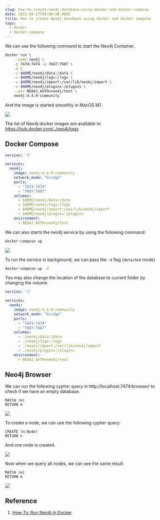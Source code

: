 ```yaml
---
slug: how-to-create-neo4j-database-using-docker-and-docker-compose
date: 2022-08-17T00:00:00.000Z
title: How to create Neo4j database using docker and docker compose
tags:
  - docker
  - docker-compose
---
```


We can use the following command to start the Neo4j Container.

```bash
docker run \
    --name neo4j \
    -p 7474:7474 -p 7687:7687 \
    -d \
    -v $HOME/neo4j/data:/data \
    -v $HOME/neo4j/logs:/logs \
    -v $HOME/neo4j/import:/var/lib/neo4j/import \
    -v $HOME/neo4j/plugins:/plugins \
    --env NEO4J_AUTH=neo4j/test \
    neo4j:4.4.9-community
```

And the image is started smoothly in MacOS M1.

![](https://i.imgur.com/uHtOqU8.png)

The list of Neo4j docker images are available in: https://hub.docker.com/_/neo4j/tags

## Docker Compose

```yml
version: '3'

services:
  neo4j:
    image: neo4j:4.4.9-community
    network_mode: "bridge"
    ports:
      - "7474:7474"
      - "7687:7687"
    volumes:
      - $HOME/neo4j/data:/data
      - $HOME/neo4j/logs:/logs
      - $HOME/neo4j/import:/var/lib/neo4j/import
      - $HOME/neo4j/plugins:/plugins
    environment:
      - NEO4J_AUTH=neo4j/test
```

We can also starts the neo4j service by using the following command:

```bash
docker-compose up
```

![](https://i.imgur.com/ocCIvw6.png)

To run the service in background, we can pass the `-d` flag (`detached` mode)

```bash
docker-compose up -d
```

You may also change the location of the database to current folder by changing the volume.

```yml
version: '3'

services:
  neo4j:
    image: neo4j:4.4.9-community
    network_mode: "bridge"
    ports:
      - "7474:7474"
      - "7687:7687"
    volumes:
      - ./neo4j/data:/data
      - ./neo4j/logs:/logs
      - ./neo4j/import:/var/lib/neo4j/import
      - ./neo4j/plugins:/plugins
    environment:
      - NEO4J_AUTH=neo4j/test
```

## Neo4j Browser

We can run the following cypher query in http://localhost:7474/browser/ to check if we have an empty database.

```cypher
MATCH (m)
RETURN m
```

![](https://i.imgur.com/W12bQaP.png)

To create a node, we can use the following cypher query:

```cypher
CREATE (n:Node)
RETURN n
```

And one node is created.

![](https://i.imgur.com/tWb4adF.png)

Now when we query all nodes, we can see the same result.

```cypher
MATCH (m)
RETURN m
```

![](https://i.imgur.com/h6ptpLM.png)

## Reference
1. [How-To: Run Neo4j in Docker](https://neo4j.com/developer/docker-run-neo4j/)